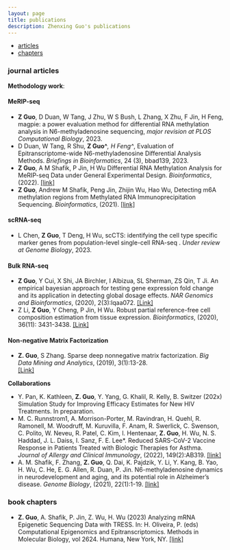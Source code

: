 ```yaml
---
layout: page
title: publications
description: Zhenxing Guo's publications
---
```


<div class="navbar">
    <div class="navbar-inner">
        <ul class="nav">
            <li><a href="#articles">articles</a></li>
                      <!-- <li><a href="#editorials">editorials</a></li> -->
                      <!-- <li><a href="#letters">letters</a></li> -->
            <li><a href="#chapters">chapters</a></li>
                      <!-- <li><a href="#techreports">tech reports</a></li> -->
                      <!-- <li><a href="#thesis">dissertation</a></li> -->
        </ul>
    </div>
</div>

### <a name="articles"></a>journal articles
**Methodology work**: 
#### MeRIP-seq
* **Z Guo**, D Duan, W Tang, J Zhu, W S Bush, L Zhang, X Zhu, F Jin, H Feng, magpie: a power evaluation method for differential RNA methylation analysis in N6-methyladenosine sequencing, _major revision at PLOS Computational Biology_, 2023.
* D Duan, W Tang, R Shu, **Z Guo^***, H Feng^*, Evaluation of Epitranscriptome-wide N6-methyladenosine Differential Analysis Methods. _Briefings in Bioinformatics_, 24 (3), bbad139, 2023.
* **Z Guo**, A M Shafik, P Jin, H Wu Differential RNA Methylation Analysis for MeRIP-seq Data under General Experimental Design. _Bioinformatics_, (2022). [[link]](https://doi.org/10.1093/bioinformatics/btac601)
* **Z Guo**, Andrew M Shafik, Peng Jin, Zhijin Wu, Hao Wu, Detecting m6A methylation regions from Methylated RNA Immunoprecipitation Sequencing. _Bioinformatics_, (2021). [[link]](https://academic.oup.com/bioinformatics/advance-article-abstract/doi/10.1093/bioinformatics/btab181/6173980)

#### scRNA-seq
* L Chen, **Z Guo**, T Deng, H Wu, scCTS: identifying the cell type specific marker genes from population-level single-cell
RNA-seq . _Under review at Genome Biology_, 2023. 
#### Bulk RNA-seq
* **Z Guo**, Y Cui, X Shi, JA Birchler, I Albizua, SL Sherman, ZS Qin, T Ji. An empirical bayesian approach for testing gene expression fold change and its application in detecting global dosage effects. _NAR Genomics and Bioinformatics_, (2020), 2(3):lqaa072. [[Link]]( https://academic.oup.com/nargab/article/2/3/lqaa072/5908375)
* Z Li, **Z Guo**, Y Cheng, P Jin, H Wu. Robust partial reference-free cell composition estimation from tissue expression. _Bioinformatics_, (2020), 36(11): 3431-3438. [[Link]]( https://academic.oup.com/bioinformatics/article/36/11/3431/5804977)

#### Non-negative Matrix Factorization
* **Z. Guo**, S Zhang. Sparse deep nonnegative matrix factorization. _Big Data Mining and Analytics_, (2019), 3(1):13-28.    
 [[Link]]( https://ieeexplore.ieee.org/document/8935092) 
 


**Collaborations**
* Y. Pan, K. Kathleen, **Z. Guo**, Y. Yang, G. Khalil, R. Kelly, B. Switzer (202x) Simulation Study for Improving Efficacy Estimates for New HIV Treatments. In preparation.
* M. C. Runnstrom1, A. Morrison-Porter, M. Ravindran, H. Quehl, R. Ramonell, M. Woodruff, M. Kuruvilla, F. Anam, R. Swerlick, C. Swenson, C. Polito, W. Neveu, R. Patel, C. Kim, l. Hentenaar, **Z. Guo**, H. Wu, N. S. Haddad, J. L. Daiss, I. Sanz, F. E. Lee*. Reduced SARS-CoV-2 Vaccine Response in Patients Treated with Biologic Therapies for Asthma. _Journal of Allergy and Clinical Immunology_, (2022), 149(2):AB319. [[link]](https://www.jacionline.org/article/S0091-6749(21)01844-3/fulltext)
* A. M. Shafik, F. Zhang, **Z. Guo**, Q. Dai, K. Pajdzik, Y. Li, Y. Kang, B. Yao, H. Wu, C. He, E. G. Allen, R. Duan, P. Jin. N6-methyladenosine dynamics in neurodevelopment and aging, and its potential role in Alzheimer’s disease. _Genome Biology_, (2021), 22(1):1-19. [[link]](https://link.springer.com/article/10.1186/s13059-020-02249-z)

### <a name="chapters"></a>book chapters
* **Z. Guo**, A. Shafik, P. Jin, Z. Wu, H. Wu (2023) Analyzing mRNA Epigenetic Sequencing Data with TRESS. In: H. Oliveira, P. (eds) Computational Epigenomics and Epitranscriptomics. Methods in Molecular Biology, vol 2624. Humana, New York, NY. [[link]](https://doi.org/10.1007/978-1-0716-2962-8_12)
